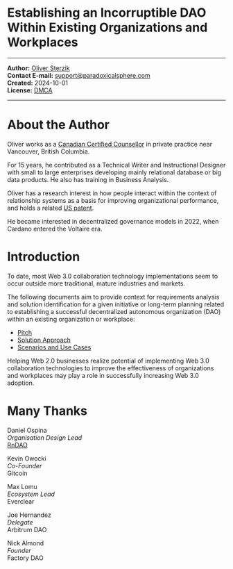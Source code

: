 # Establishing an Incorruptible DAO Within Existing Organizations and Workplaces<a name="introduction"></a>

---

**Author:** [Oliver Sterzik](https://www.linkedin.com/in/oliversterzik/)  
**Contact E-mail:** <support@paradoxicalsphere.com>  
**Created:** 2024-10-01  
**License:** [DMCA](https://www.dmca.com/r/pz0e34q)  

---

# About the Author

Oliver works as a [Canadian Certified Counsellor](https://www.ccpa-accp.ca/) in private practice near Vancouver, British Columbia.

For 15 years, he contributed as a Technical Writer and Instructional Designer with small to large enterprises developing mainly relational database or big data products. He also has training in Business Analysis.

Oliver has a research interest in how people interact within the context of relationship systems as a basis for improving organizational performance, and holds a related [US patent](https://patents.google.com/patent/US11423362B2).

He became interested in decentralized governance models in 2022, when Cardano entered the Voltaire era.

# Introduction

To date, most Web 3.0 collaboration technology implementations seem to occur outside more traditional, mature industries and markets.

The following documents aim to provide context for requirements analysis and solution identification for a given initiative or long-term planning related to establishing a successful decentralized autonomous organization (DAO) within an existing organization or workplace:

- [Pitch](./Pitch.md)
- [Solution Approach](./SolutionApproach.md)
- [Scenarios and Use Cases](./UseCases.md)

Helping Web 2.0 businesses realize potential of implementing Web 3.0 collaboration technologies to improve the effectiveness of organizations and workplaces may play a role in successfully increasing Web 3.0 adoption.

<!-- ANOTHER IDEA: Collaboration technology for children or education would seem to be another good idea in general. -->

# Many Thanks<a name="thanks"></a>

Daniel Ospina  
*Organisation Design Lead*  
[RnDAO](https://www.rndao.io/)

Kevin Owocki  
*Co-Founder*  
Gitcoin

Max Lomu  
*Ecosystem Lead*  
Everclear

Joe Hernandez  
*Delegate*  
Arbitrum DAO

Nick Almond  
*Founder*  
Factory DAO
<!-- Nick invited me to chat further about the idea via direct messages. His Telegram contact is @DrNickA https://t.me/factdao He said, "Be persistent. My Telegram is a nightmare." -->

<!-- **Kevin Owocki, Founder, Gitcoin | 1-on-1 session -->
<!-- **Nick Almond, Founder, Factory DAO | implementation -->
<!-- **Andrea Gallagher, Research Lead, RnDAO | methodologies -->
<!-- **Jordan Imran, Senior Smart Contract Engineer, Aragon | technology stack -->
<!-- **Joe Hernandez, Head of Decentralization, Thrive Protocol | product placement, marketing -->
<!-- **Gema Diaz, Human Resources Consultant | DAO scope -->
<!-- Dennison Bertram, Founder, Tally | implementation -->
<!-- Golden Lady, Lawyer | Hackathon participant -->
<!-- Earth2Travis, Founder, Yeeter | funding -->
<!-- Ana Maria Y. | funding -->

